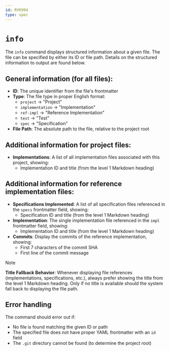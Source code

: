 ```yaml
---
id: RYK994
type: spec
---
```


# `info`

The `info` command displays structured information about a given file. The file can be specified by either its ID or file path. Details on the structured information to output are found below.

## General information (for all files):

- **ID**: The unique identifier from the file's frontmatter
- **Type**: The file type in proper English format:
  - `project` → "Project"
  - `implementation` → "Implementation"
  - `ref-impl` → "Reference Implementation"
  - `test` → "Test"
  - `spec` → "Specification"
- **File Path**: The absolute path to the file, relative to the project root

## Additional information for project files:

- **Implementations**: A list of all implementation files associated with this project, showing:
  - Implementation ID and title (from the level 1 Markdown heading)

## Additional information for reference implementation files:

- **Specifications Implemented**: A list of all specification files referenced in the `specs` frontmatter field, showing:
  - Specification ID and title (from the level 1 Markdown heading)
- **Implementation**: The single implementation file referenced in the `impl` frontmatter field, showing:
  - Implementation ID and title (from the level 1 Markdown heading)
- **Commits**: Display the commits of the reference implementation, showing:
  - First 7 characters of the commit SHA
  - First line of the commit message

> [!NOTE]
> **Title Fallback Behavior**: Whenever displaying file references (implementations, specifications, etc.), always prefer showing the title from the level 1 Markdown heading. Only if no title is available should the system fall back to displaying the file path.

## Error handling

The command should error out if:

- No file is found matching the given ID or path
- The specified file does not have proper YAML frontmatter with an `id` field
- The `.git` directory cannot be found (to determine the project root)
